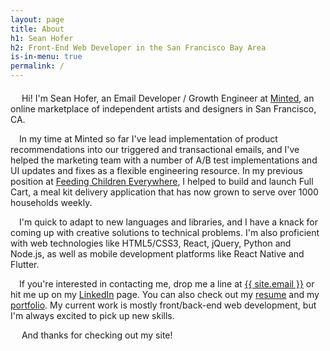 ```yaml
---
layout: page
title: About
h1: Sean Hofer
h2: Front-End Web Developer in the San Francisco Bay Area
is-in-menu: true
permalink: /
---
```

<p style="margin-top: 20px;">&emsp; Hi! I'm Sean Hofer, an Email Developer / Growth Engineer at
  <a href="https://www.minted.com/" target="_blank" rel="noreferrer">Minted</a>, an online marketplace of
  independent artists and designers in San Francisco, CA.
</p>
<p>&emsp;In my time at Minted so far I've lead implementation of product recommendations into our triggered
  and transactional emails, and I've helped the marketing team with a number of A/B test implementations and
  UI updates and fixes as a flexible engineering resource. In my previous position at <a
    href="https://www.feedingchildreneverywhere.com/" target="_blank" rel="noreferrer">Feeding Children
    Everywhere</a>, I helped to build and launch Full Cart, a meal kit delivery application that has now grown
  to serve over 1000 households weekly.
</p>
<p>&emsp;I'm quick to adapt to new languages and libraries, and I have a knack for coming up with creative
  solutions to technical problems. I'm also proficient with web technologies like HTML5/CSS3, React,
  jQuery, Python and Node.js, as well as mobile development platforms like React Native and Flutter.
</p>
<p>&emsp;If you're interested in contacting me, drop me a line at
  <a href="mailto:{{ site.email }}" target="_blank" rel="noreferrer">{{ site.email }}</a> or hit me up on
  my <a href="/linkedin" target="_blank" rel="noreferrer">LinkedIn</a> page. You can also check out my
  <a href="/resume">resume</a> and my <a href="/portfolio">portfolio</a>.
  My current work is mostly front/back-end web development, but I'm always excited to pick up new skills.
</p>
<p>&emsp; And thanks for checking out my site!</p>